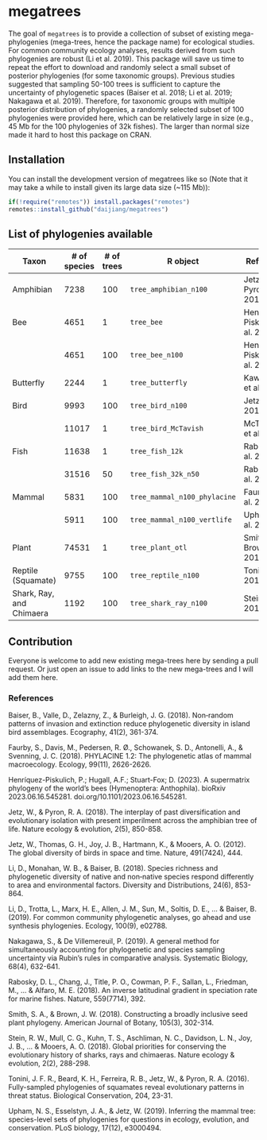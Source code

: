 
# megatrees

<!-- badges: start -->
<!-- badges: end -->

The goal of `megatrees` is to provide a collection of subset of existing mega-phylogenies (mega-trees, hence the package name) for ecological studies. For common community ecology analyses, results derived from such phylogenies are robust (Li et al. 2019). This package will save us time to repeat the effort to download and randomly select a small subset of posterior phylogenies (for some taxonomic groups). Previous studies suggested that sampling 50-100 trees is sufficient to capture the uncertainty of phylogenetic spaces (Baiser et al. 2018; Li et al. 2019; Nakagawa et al. 2019). Therefore, for taxonomic groups with multiple posterior distribution of phylogenies, a randomly selected subset of 100 phylogenies were provided here, which can be relatively large in size (e.g., 45 Mb for the 100 phylogenies of 32k fishes). The larger than normal size made it hard to host this package on CRAN. 

## Installation

You can install the development version of megatrees like so (Note that it may take a while to install given its large data size (~115 Mb)):

``` r
if(!require("remotes")) install.packages("remotes")
remotes::install_github("daijiang/megatrees")
```

## List of phylogenies available

| Taxon                    | # of species | # of trees | R object                     | Reference            |
|--------------------------|--------------|------------|------------------------------|----------------------|
| Amphibian                | 7238         | 100        | `tree_amphibian_n100`        | Jetz and Pyron 2018  |
| Bee                      | 4651         | 1          | `tree_bee`                   | Henríquez-Piskulich et al. 2023 |
|                          | 4651         | 100        | `tree_bee_n100`              | Henríquez-Piskulich et al. 2023 |
| Butterfly                | 2244         | 1          | `tree_butterfly`             | Kawahara et al. 2023 |
| Bird                     | 9993         | 100        | `tree_bird_n100`             | Jetz et al. 2012     |
|                          | 11017        | 1          | `tree_bird_McTavish`         | McTavish et al. 2025     |
| Fish                     | 11638        | 1          | `tree_fish_12k`              | Rabosky et al. 2018  |
|                          | 31516        | 50         | `tree_fish_32k_n50`          | Rabosky et al. 2018  |
| Mammal                   | 5831         | 100        | `tree_mammal_n100_phylacine` | Faurby et al. 2018   |
|                          | 5911         | 100        | `tree_mammal_n100_vertlife`  | Upham et al. 2019    |
| Plant                    | 74531        | 1          | `tree_plant_otl`             | Smith and Brown 2018 |
| Reptile (Squamate)       | 9755         | 100        | `tree_reptile_n100`          | Tonini et al. 2016   |
| Shark, Ray, and Chimaera | 1192         | 100        | `tree_shark_ray_n100`        | Stein et al. 2018    |


## Contribution

Everyone is welcome to add new existing mega-trees here by sending a pull request. Or just open an issue to add links to the new mega-trees and I will add them here.


### References

Baiser, B., Valle, D., Zelazny, Z., & Burleigh, J. G. (2018). Non‐random patterns of invasion and extinction reduce phylogenetic diversity in island bird assemblages. Ecography, 41(2), 361-374.

Faurby, S., Davis, M., Pedersen, R. Ø., Schowanek, S. D., Antonelli, A., & Svenning, J. C. (2018). PHYLACINE 1.2: The phylogenetic atlas of mammal macroecology. Ecology, 99(11), 2626-2626.

Henríquez-Piskulich, P.; Hugall, A.F.; Stuart-Fox; D. (2023). A supermatrix phylogeny of the world’s bees (Hymenoptera: Anthophila). bioRxiv 2023.06.16.545281. doi.org/10.1101/2023.06.16.545281.

Jetz, W., & Pyron, R. A. (2018). The interplay of past diversification and evolutionary isolation with present imperilment across the amphibian tree of life. Nature ecology & evolution, 2(5), 850-858.

Jetz, W., Thomas, G. H., Joy, J. B., Hartmann, K., & Mooers, A. O. (2012). The global diversity of birds in space and time. Nature, 491(7424), 444.

Li, D., Monahan, W. B., & Baiser, B. (2018). Species richness and phylogenetic diversity of native and non‐native species respond differently to area and environmental factors. Diversity and Distributions, 24(6), 853-864.

Li, D., Trotta, L., Marx, H. E., Allen, J. M., Sun, M., Soltis, D. E., ... & Baiser, B. (2019). For common community phylogenetic analyses, go ahead and use synthesis phylogenies. Ecology, 100(9), e02788.

Nakagawa, S., & De Villemereuil, P. (2019). A general method for simultaneously accounting for phylogenetic and species sampling uncertainty via Rubin’s rules in comparative analysis. Systematic Biology, 68(4), 632-641.

Rabosky, D. L., Chang, J., Title, P. O., Cowman, P. F., Sallan, L., Friedman, M., ... & Alfaro, M. E. (2018). An inverse latitudinal gradient in speciation rate for marine fishes. Nature, 559(7714), 392.

Smith, S. A., & Brown, J. W. (2018). Constructing a broadly inclusive seed plant phylogeny. American Journal of Botany, 105(3), 302-314.

Stein, R. W., Mull, C. G., Kuhn, T. S., Aschliman, N. C., Davidson, L. N., Joy, J. B., ... & Mooers, A. O. (2018). Global priorities for conserving the evolutionary history of sharks, rays and chimaeras. Nature ecology & evolution, 2(2), 288-298.

Tonini, J. F. R., Beard, K. H., Ferreira, R. B., Jetz, W., & Pyron, R. A. (2016). Fully-sampled phylogenies of squamates reveal evolutionary patterns in threat status. Biological Conservation, 204, 23-31.

Upham, N. S., Esselstyn, J. A., & Jetz, W. (2019). Inferring the mammal tree: species-level sets of phylogenies for questions in ecology, evolution, and conservation. PLoS biology, 17(12), e3000494.

 
 
  



 
